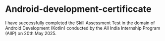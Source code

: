 # Android-development-certificcate
I have successfully completed the Skill Assessment Test in the domain of Android Development (Kotlin) conducted by the All India Internship Program (AIIP) on 20th May 2025.
